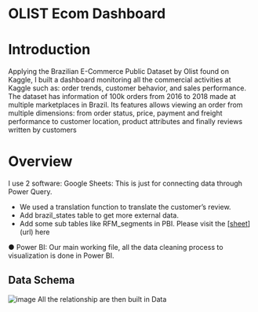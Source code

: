 # OLIST Ecom Dashboard
# Introduction
Applying the Brazilian E-Commerce Public Dataset by Olist found on Kaggle, I built a dashboard monitoring all the commercial activities at Kaggle such as: order trends, customer behavior, and sales performance. The dataset has information of 100k orders from 2016 to 2018 made at multiple marketplaces in Brazil. Its features allows viewing an order from multiple dimensions: from order status, price, payment and freight performance to customer location, product attributes and finally reviews written by customers
# Overview
I use 2 software:
Google Sheets: This is just for connecting data through Power Query.
* We used a translation function to translate the customer’s review.
* Add brazil_states table to get more external data.
* Add some sub tables like RFM_segments in PBI.
Please visit the [[sheet](https://docs.google.com/spreadsheets/d/1uwOaJoMisEK2uD89ya0E4h-EXW6V5mxI8ap5k1LNtdg/edit?usp=sharing)](url) here

● Power BI: Our main working file, all the data cleaning process to visualization is done in Power BI.
## Data Schema
![image](https://github.com/user-attachments/assets/7a9cd7b7-0ad1-443d-8cd0-be09957356a5)
All the relationship are then built in Data
## 
